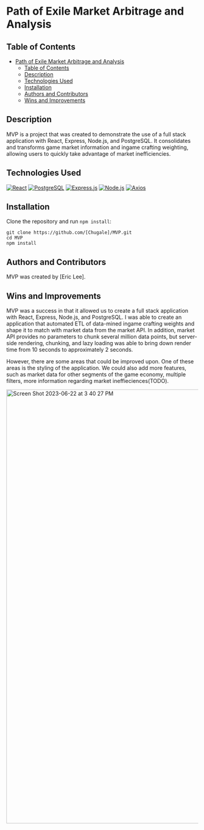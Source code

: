 # Path of Exile Market Arbitrage and Analysis

## Table of Contents

- [Path of Exile Market Arbitrage and Analysis](MVP)
  - [Table of Contents](#table-of-contents)
  - [Description](#description)
  - [Technologies Used](#technologies-used)
  - [Installation](#installation)
  - [Authors and Contributors](#authors-and-contributors)
  - [Wins and Improvements](#wins-and-improvements)

## Description

MVP is a project that was created to demonstrate the use of a full stack application with React, Express, Node.js, and PostgreSQL. It consolidates and transforms game market information and ingame crafting weighting, allowing users to quickly take advantage of market inefficiencies.

## Technologies Used

[![React](https://img.shields.io/badge/React-20232A?style=for-the-badge&logo=react&logoColor=61DAFB)](https://reactjs.org/)
[![PostgreSQL](https://img.shields.io/badge/PostgreSQL-316192?style=for-the-badge&logo=postgresql&logoColor=white)](https://www.postgresql.org/)
[![Express.js](https://img.shields.io/badge/Express.js-000000?style=for-the-badge&logo=express&logoColor=white)](https://expressjs.com/)
[![Node.js](https://img.shields.io/badge/Node.js-339933?style=for-the-badge&logo=nodedotjs&logoColor=white)](https://nodejs.org/en/)
[![Axios](https://img.shields.io/badge/Tailwindcss-000000?style=for-the-badge&logo=tailwindcss&logoColor=blue)](https://tailwindcss.com/)

## Installation

Clone the repository and run `npm install`:

```
git clone https://github.com/[Chugale]/MVP.git
cd MVP
npm install
```

## Authors and Contributors

MVP was created by [Eric Lee].

## Wins and Improvements

MVP was a success in that it allowed us to create a full stack application with React, Express, Node.js, and PostgreSQL. I was able to create an application that automated ETL of data-mined ingame crafting weights and shape it to match with market data from the market API. In addition, market API provides no parameters to chunk several million data points, but server-side rendering, chunking, and lazy loading was able to bring down render time from 10 seconds to approximately 2 seconds.

However, there are some areas that could be improved upon. One of these areas is the styling of the application. We could also add more features, such as market data for other segments of the game economy, multiple filters, more information regarding market ineffieciences(TODO).

<img width="1137" alt="Screen Shot 2023-06-22 at 3 40 27 PM" src="https://github.com/Chugale/MVP/assets/42364784/cbf4d92e-9cec-4357-939e-2f360317ecd4">


